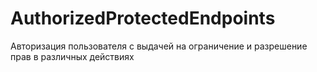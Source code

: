 # AuthorizedProtectedEndpoints
Авторизация пользователя  с выдачей на ограничение и разрешение прав в различных действиях
